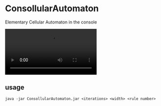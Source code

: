 # ConsollularAutomaton
Elementary Cellular Automaton in the console

![rule30](https://i.imgur.com/1gFuvne.mp4)

## usage
```java -jar ConsollularAutomaton.jar <iterations> <width> <rule number>```
